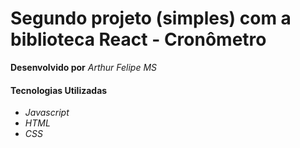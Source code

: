 # Segundo projeto (simples) com a biblioteca React - Cronômetro

**Desenvolvido por** *Arthur Felipe MS*

#### Tecnologias Utilizadas

* *Javascript*
* *HTML*
* *CSS*
